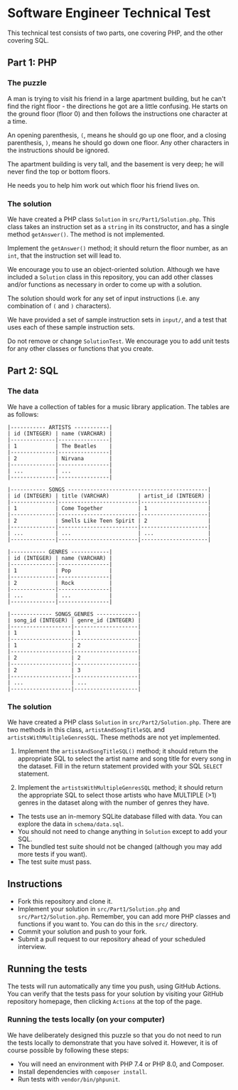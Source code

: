 # Software Engineer Technical Test

This technical test consists of two parts, one covering PHP, and the other covering SQL.

## Part 1: PHP

### The puzzle

A man is trying to visit his friend in a large apartment building, but he can't find the right floor - the directions
he got are a little confusing. He starts on the ground floor (floor 0) and then follows the instructions one character
at a time.

An opening parenthesis, `(`, means he should go up one floor, and a closing parenthesis, `)`, means he should go down
one floor. Any other characters in the instructions should be ignored.

The apartment building is very tall, and the basement is very deep; he will never find the top or bottom floors.

He needs you to help him work out which floor his friend lives on.

### The solution

We have created a PHP class `Solution` in `src/Part1/Solution.php`. This class takes an instruction set as a `string` in its
constructor, and has a single method `getAnswer()`. The method is not implemented.

Implement the `getAnswer()` method; it should return the floor number, as an `int`, that the instruction set will lead to.

We encourage you to use an object-oriented solution. Although we have included a `Solution` class in this repository,
you can add other classes and/or functions as necessary in order to come up with a solution.

The solution should work for any set of input instructions (i.e. any combination of `(` and `)` characters).

We have provided a set of sample instruction sets in `input/`, and a test that uses each of these sample instruction sets.

Do not remove or change `SolutionTest`. We encourage you to add unit tests for any other classes or functions that you create.


## Part 2: SQL

### The data

We have a collection of tables for a music library application. The tables are as follows:

```
|----------- ARTISTS -----------|
| id (INTEGER) | name (VARCHAR) |
|--------------|----------------|
| 1            | The Beatles    |
|--------------|----------------|
| 2            | Nirvana        |
|--------------|----------------|
| ...          | ...            |
|--------------|----------------|

|----------- SONGS --------------------------------------------|
| id (INTEGER) | title (VARCHAR)         | artist_id (INTEGER) |
|--------------|-------------------------|---------------------|
| 1            | Come Together           | 1                   |
|--------------|-------------------------|---------------------|
| 2            | Smells Like Teen Spirit | 2                   |
|--------------|-------------------------|---------------------|
| ...          | ...                     | ...                 |
|--------------|-------------------------|---------------------|

|----------- GENRES ------------|
| id (INTEGER) | name (VARCHAR) |
|--------------|----------------|
| 1            | Pop            |
|--------------|----------------|
| 2            | Rock           |
|--------------|----------------|
| ...          | ...            |
|--------------|----------------|

|------------- SONGS_GENRES -------------|
| song_id (INTEGER) | genre_id (INTEGER) |
|-------------------|--------------------|
| 1                 | 1                  |
|-------------------|--------------------|
| 1                 | 2                  |
|-------------------|--------------------|
| 2                 | 2                  |
|-------------------|--------------------|
| 2                 | 3                  |
|-------------------|--------------------|
| ...               | ...                |
|-------------------|--------------------|
```


### The solution

We have created a PHP class `Solution` in `src/Part2/Solution.php`. There are two methods in this class, `artistAndSongTitleSQL` and `artistsWithMultipleGenresSQL`.
These methods are not yet implemented.

1. Implement the `artistAndSongTitleSQL()` method; it should return the appropriate SQL to select the artist name and song title for every song in the dataset.
   Fill in the return statement provided with your SQL `SELECT` statement.

1. Implement the `artistsWithMultipleGenresSQL` method; it should return the appropriate SQL to select those artists who have MULTIPLE (>1) genres in the dataset along with the number of genres they have.

- The tests use an in-memory SQLite database filled with data. You can explore the data in `schema/data.sql`.
- You should not need to change anything in `Solution` except to add your SQL.
- The bundled test suite should not be changed (although you may add more tests if you want).
- The test suite must pass.


## Instructions

- Fork this repository and clone it.
- Implement your solution in `src/Part1/Solution.php` and `src/Part2/Solution.php`. Remember, you can add more PHP classes and functions if you want to.
  You can do this in the `src/` directory.
- Commit your solution and push to your fork.
- Submit a pull request to our repository ahead of your scheduled interview.

## Running the tests

The tests will run automatically any time you push, using GitHub Actions. You can verify that the tests pass for your solution
by visiting your GitHub repository homepage, then clicking `Actions` at the top of the page.
 

### Running the tests locally (on your computer)

We have deliberately designed this puzzle so that you do not need to run the tests locally to demonstrate that you have solved it.
However, it is of course possible by following these steps:

- You will need an environment with PHP 7.4 or PHP 8.0, and Composer.
- Install dependencies with `composer install`.
- Run tests with `vendor/bin/phpunit`.
